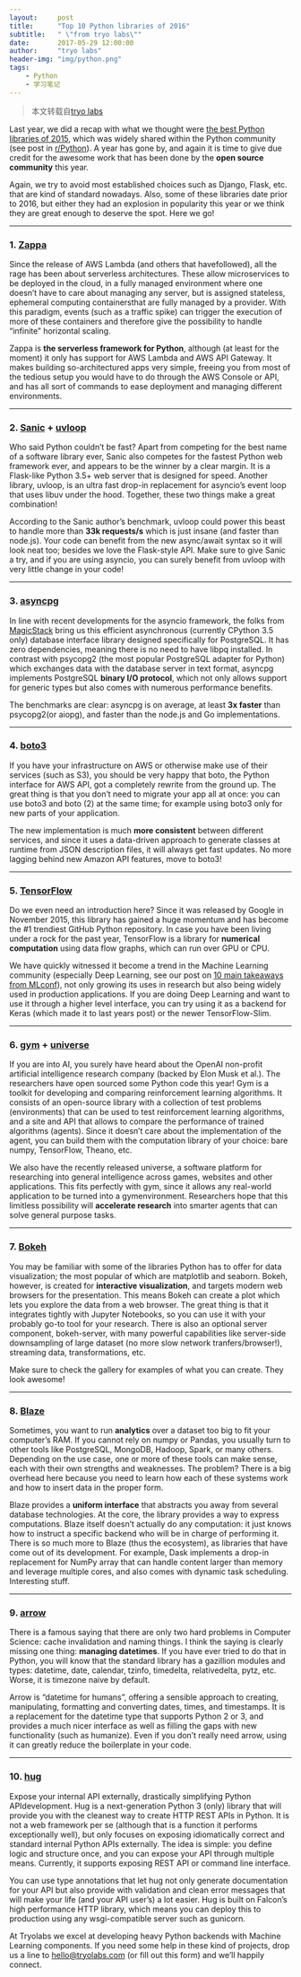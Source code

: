 ```yaml
---
layout:     post
title:      "Top 10 Python libraries of 2016"
subtitle:   " \"from tryo labs\""
date:       2017-05-29 12:00:00
author:     "tryo labs"
header-img: "img/python.png"
tags:
    - Python
    - 学习笔记
--- 
```



>本文转载自[tryo labs](https://tryolabs.com/blog/2016/12/20/top-10-python-libraries-of-2016/)

Last year, we did a recap with what we thought were [the best Python libraries of 2015](https://tryolabs.com/blog/2015/12/15/top-10-python-libraries-of-2015/), which was widely shared within the Python community (see post in [r/Python](https://www.reddit.com/r/Python/comments/3wyiuv/top_10_python_libraries_of_2015/)). A year has gone by, and again it is time to give due credit for the awesome work that has been done by the **open source community** this year.

Again, we try to avoid most established choices such as Django, Flask, etc. that are kind of standard nowadays. Also, some of these libraries date prior to 2016, but either they had an explosion in popularity this year or we think they are great enough to deserve the spot. Here we go!

---

### 1. [Zappa](https://www.zappa.io/)

Since the release of AWS Lambda (and others that havefollowed), all the rage has been about serverless architectures. These allow microservices to be deployed in the cloud, in a fully managed environment where one doesn’t have to care about managing any server, but is assigned stateless, ephemeral computing containersthat are fully managed by a provider. With this paradigm, events (such as a traffic spike) can trigger the execution of more of these containers and therefore give the possibility to handle “infinite” horizontal scaling.

Zappa is **the serverless framework for Python**, although (at least for the moment) it only has support for AWS Lambda and AWS API Gateway. It makes building so-architectured apps very simple, freeing you from most of the tedious setup you would have to do through the AWS Console or API, and has all sort of commands to ease deployment and managing different environments.

---

### 2. [Sanic](https://github.com/channelcat/sanic) + [uvloop](https://magic.io/blog/uvloop-blazing-fast-python-networking/)

Who said Python couldn’t be fast? Apart from competing for the best name of a software library ever, Sanic also competes for the fastest Python web framework ever, and appears to be the winner by a clear margin. It is a Flask-like Python 3.5+ web server that is designed for speed. Another library, uvloop, is an ultra fast drop-in replacement for asyncio’s event loop that uses libuv under the hood. Together, these two things make a great combination!

According to the Sanic author’s benchmark, uvloop could power this beast to handle more than **33k requests/s** which is just insane (and faster than node.js). Your code can benefit from the new async/await syntax so it will look neat too; besides we love the Flask-style API. Make sure to give Sanic a try, and if you are using asyncio, you can surely benefit from uvloop with very little change in your code!

---

### 3. [asyncpg](https://github.com/MagicStack/asyncpg)

In line with recent developments for the asyncio framework, the folks from [MagicStack](https://magic.io/) bring us this efficient asynchronous (currently CPython 3.5 only) database interface library designed specifically for PostgreSQL. It has zero dependencies, meaning there is no need to have libpq installed. In contrast with psycopg2 (the most popular PostgreSQL adapter for Python) which exchanges data with the database server in text format, asyncpg implements PostgreSQL **binary I/O protocol**, which not only allows support for generic types but also comes with numerous performance benefits.

The benchmarks are clear: asyncpg is on average, at least **3x faster** than psycopg2(or aiopg), and faster than the node.js and Go implementations.

---

### 4. [boto3](https://github.com/boto/boto3)

If you have your infrastructure on AWS or otherwise make use of their services (such as S3), you should be very happy that boto, the Python interface for AWS API, got a completely rewrite from the ground up. The great thing is that you don’t need to migrate your app all at once: you can use boto3 and boto (2) at the same time; for example using boto3 only for new parts of your application.

The new implementation is much **more consistent** between different services, and since it uses a data-driven approach to generate classes at runtime from JSON description files, it will always get fast updates. No more lagging behind new Amazon API features, move to boto3!

---

### 5. [TensorFlow](https://www.tensorflow.org/)

Do we even need an introduction here? Since it was released by Google in November 2015, this library has gained a huge momentum and has become the #1 trendiest GitHub Python repository. In case you have been living under a rock for the past year, TensorFlow is a library for **numerical computation** using data flow graphs, which can run over GPU or CPU.

We have quickly witnessed it become a trend in the Machine Learning community (especially Deep Learning, see our post on [10 main takeaways from MLconf](https://tryolabs.com/blog/2016/11/18/10-main-takeaways-from-mlconf/)), not only growing its uses in research but also being widely used in production applications. If you are doing Deep Learning and want to use it through a higher level interface, you can try using it as a backend for Keras (which made it to last years post) or the newer TensorFlow-Slim.

---

### 6. [gym](https://gym.openai.com/) + [universe](https://universe.openai.com/)

If you are into AI, you surely have heard about the OpenAI non-profit artificial intelligence research company (backed by Elon Musk et al.). The researchers have open sourced some Python code this year! Gym is a toolkit for developing and comparing reinforcement learning algorithms. It consists of an open-source library with a collection of test problems (environments) that can be used to test reinforcement learning algorithms, and a site and API that allows to compare the performance of trained algorithms (agents). Since it doesn’t care about the implementation of the agent, you can build them with the computation library of your choice: bare numpy, TensorFlow, Theano, etc.

We also have the recently released universe, a software platform for researching into general intelligence across games, websites and other applications. This fits perfectly with gym, since it allows any real-world application to be turned into a gymenvironment. Researchers hope that this limitless possibility will **accelerate research** into smarter agents that can solve general purpose tasks.

---

### 7. [Bokeh](http://bokeh.pydata.org/en/latest/)

You may be familiar with some of the libraries Python has to offer for data visualization; the most popular of which are matplotlib and seaborn. Bokeh, however, is created for **interactive visualization**, and targets modern web browsers for the presentation. This means Bokeh can create a plot which lets you explore the data from a web browser. The great thing is that it integrates tightly with Jupyter Notebooks, so you can use it with your probably go-to tool for your research. There is also an optional server component, bokeh-server, with many powerful capabilities like server-side downsampling of large dataset (no more slow network tranfers/browser!), streaming data, transformations, etc.

Make sure to check the gallery for examples of what you can create. They look awesome!

---

### 8. [Blaze](https://blaze.readthedocs.io/en/latest/index.html)

Sometimes, you want to run **analytics** over a dataset too big to fit your computer’s RAM. If you cannot rely on numpy or Pandas, you usually turn to other tools like PostgreSQL, MongoDB, Hadoop, Spark, or many others. Depending on the use case, one or more of these tools can make sense, each with their own strengths and weaknesses. The problem? There is a big overhead here because you need to learn how each of these systems work and how to insert data in the proper form.

Blaze provides a **uniform interface** that abstracts you away from several database technologies. At the core, the library provides a way to express computations. Blaze itself doesn’t actually do any computation: it just knows how to instruct a specific backend who will be in charge of performing it. There is so much more to Blaze (thus the ecosystem), as libraries that have come out of its development. For example, Dask implements a drop-in replacement for NumPy array that can handle content larger than memory and leverage multiple cores, and also comes with dynamic task scheduling. Interesting stuff.

---

### 9. [arrow](https://github.com/crsmithdev/arrow)

There is a famous saying that there are only two hard problems in Computer Science: cache invalidation and naming things. I think the saying is clearly missing one thing: **managing datetimes**. If you have ever tried to do that in Python, you will know that the standard library has a gazillion modules and types: datetime, date, calendar, tzinfo, timedelta, relativedelta, pytz, etc. Worse, it is timezone naive by default.

Arrow is “datetime for humans”, offering a sensible approach to creating, manipulating, formatting and converting dates, times, and timestamps. It is a replacement for the datetime type that supports Python 2 or 3, and provides a much nicer interface as well as filling the gaps with new functionality (such as humanize). Even if you don’t really need arrow, using it can greatly reduce the boilerplate in your code.

---

### 10. [hug](http://www.hug.rest/)

Expose your internal API externally, drastically simplifying Python APIdevelopment. Hug is a next-generation Python 3 (only) library that will provide you with the cleanest way to create HTTP REST APIs in Python. It is not a web framework per se (although that is a function it performs exceptionally well), but only focuses on exposing idiomatically correct and standard internal Python APIs externally. The idea is simple: you define logic and structure once, and you can expose your API through multiple means. Currently, it supports exposing REST API or command line interface.

You can use type annotations that let hug not only generate documentation for your API but also provide with validation and clean error messages that will make your life (and your API user’s) a lot easier. Hug is built on Falcon’s high performance HTTP library, which means you can deploy this to production using any wsgi-compatible server such as gunicorn.

At Tryolabs we excel at developing heavy Python backends with Machine Learning components. If you need some help in these kind of projects, drop us a line to hello@tryolabs.com (or fill out this form) and we’ll happily connect.
